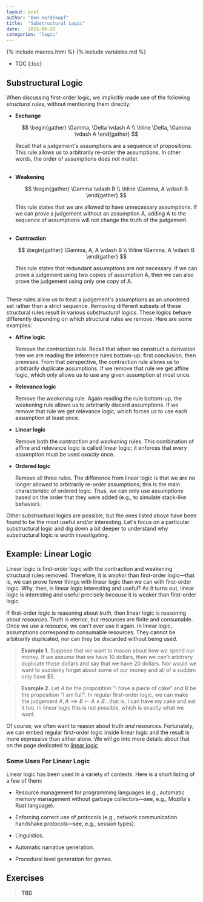 ```yaml
---
layout: post
author: "Ben Hardekopf"
title:  "Substructural Logic"
date:   2015-06-28
categories: "logic"
---
```


{% include macros.html %}
{% include variables.md %}

* TOC
{:toc}

## Substructural Logic

When discussing first-order logic, we implicitly made use of the
following _structural rules_, without mentioning them directly:

- __Exchange__

  $$
  \begin{gather}
  \Gamma, \Delta \vdash A
  \\ \hline
  \Delta, \Gamma \vdash A
  \end{gather}
  $$

  Recall that a judgement's assumptions are a sequence of
  propositions. This rule allows us to arbitrarily re-order the
  assumptions. In other words, the order of assumptions does not
  matter.<br/><br/>

- __Weakening__

  $$
  \begin{gather}
  \Gamma \vdash B
  \\ \hline
  \Gamma, A \vdash B
  \end{gather}
  $$

  This rule states that we are allowed to have unnecessary
  assumptions. If we can prove a judgement without an assumption A,
  adding A to the sequence of assumptions will not change the truth of
  the judgement.<br/><br/>

- __Contraction__

  $$
  \begin{gather}
  \Gamma, A, A \vdash B
  \\ \hline
  \Gamma, A \vdash B
  \end{gather}
  $$

  This rule states that redundant assumptions are not necessary. If we
  can prove a judgement using two copies of assumption A, then we can
  also prove the judgement using only one copy of A.<br/><br/>

These rules allow us to treat a judgement's assumptions as an
unordered set rather than a strict sequence. Removing different
subsets of these structural rules result in various _substructural
logics_. These logics behave differently depending on which structural
rules we remove. Here are some examples:

- __Affine logic__

  Remove the _contraction_ rule. Recall that when we construct a
  derivation tree we are reading the inference rules bottom-up: first
  conclusion, then premises. From that perspective, the contraction
  rule allows us to arbitrarily duplicate assumptions. If we remove
  that rule we get affine logic, which only allows us to use any given
  assumption at most once.

- __Relevance logic__

  Remove the _weakening_ rule. Again reading the rule bottom-up, the
  weakening rule allows us to arbitrarily discard assumptions. If we
  remove that rule we get relevance logic, which forces us to use each
  assumption at least once.

- __Linear logic__

  Remove both the _contraction_ and _weakening_ rules. This
  combination of affine and relevance logic is called linear logic; it
  enforces that every assumption must be used _exactly_ once.

- __Ordered logic__

  Remove all three rules. The difference from linear logic is that we
  are no longer allowed to arbitrarily re-order assumptions; this is
  the main characteristic of ordered logic. Thus, we can only use
  assumptions based on the order that they were added (e.g., to
  simulate stack-like behavior).

Other substructural logics are possible, but the ones listed above
have been found to be the most useful and/or interesting. Let's focus
on a particular substructural logic and dig down a bit deeper to
understand why substructural logic is worth investigating.

## Example: Linear Logic

Linear logic is first-order logic with the contraction and weakening
structural rules removed. Therefore, it is _weaker_ than first-order
logic&mdash;that is, we can prove fewer things with linear logic than
we can with first-order logic. Why, then, is linear logic interesting
and useful? As it turns out, linear logic is interesting and useful
precisely _because_ it is weaker than first-order logic.

If first-order logic is reasoning about _truth_, then linear logic is
reasoning about _resources_. Truth is eternal, but resources are
finite and consumable. Once we use a resource, we can't ever use it
again. In linear logic, assumptions correspond to consumable
resources. They cannot be arbitrarily duplicated, nor can they be
discarded without being used.

> __Example 1.__ Suppose that we want to reason about how we spend our
> money. If we assume that we have 10 dollars, then we can't arbitrary
> duplicate those dollars and say that we have 20 dollars. Nor would
> we want to suddenly forget about some of our money and all of a
> sudden only have \$5.

> __Example 2.__ Let $A$ be the proposition "I have a piece of cake"
> and $B$ be the proposition "I am full". In regular first-order
> logic, we can make the judgement $A, A \implies B \vdash A \land
> B$...that is, I can have my cake and eat it too. In linear logic
> this is not possible, which is exactly what we want.

Of course, we often want to reason about truth _and_
resources. Fortunately, we can embed regular first-order logic inside
linear logic and the result is more expressive than either alone. We
will go into more details about that on the page dedicated to
[linear logic](???)

### Some Uses For Linear Logic

Linear logic has been used in a variety of contexts. Here is a short
listing of a few of them:

- Resource management for programming languages (e.g., automatic
  memory management without garbage collectors&mdash;see, e.g.,
  Mozilla's Rust language).

- Enforcing correct use of protocols (e.g., network communication
  handshake protocols&mdash;see, e.g., session types).

- Linguistics.

- Automatic narrative generation.

- Procedural level generation for games.

## Exercises

> __TBD__
